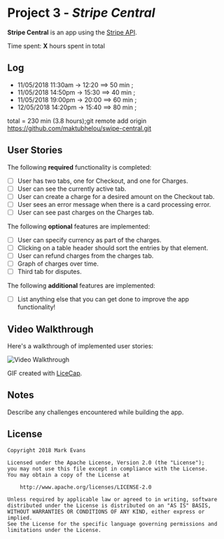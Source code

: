 # Project 3 - *Stripe Central*

**Stripe Central** is an app using the [Stripe API](https://stripe.com/docs/api).

Time spent: **X** hours spent in total
## Log
+ 11/05/2018 11:30am -> 12:20 ==> 50 min ;
+ 11/05/2018 14:50pm -> 15:30 ==> 40 min ;
+ 11/05/2018 19:00pm -> 20:00 ==> 60 min ;
+ 12/05/2018 14:20pm -> 15:40 ==> 80 min ; 

total = 230 min (3.8 hours);git remote add origin https://github.com/maktubhelou/swipe-central.git

## User Stories

The following **required** functionality is completed:

- [ ] User has two tabs, one for Checkout, and one for Charges.
- [ ] User can see the currently active tab.
- [ ] User can create a charge for a desired amount on the Checkout tab.
- [ ] User sees an error message when there is a card processing error.
- [ ] User can see past charges on the Charges tab.

The following **optional** features are implemented:

- [ ] User can specify currency as part of the charges.
- [ ] Clicking on a table header should sort the entries by that element.
- [ ] User can refund charges from the charges tab. 
- [ ] Graph of charges over time.
- [ ] Third tab for disputes. 

The following **additional** features are implemented:

- [ ] List anything else that you can get done to improve the app functionality!

## Video Walkthrough

Here's a walkthrough of implemented user stories:

<img src='http://i.imgur.com/link/to/your/gif/file.gif' title='Video Walkthrough' width='' alt='Video Walkthrough' />

GIF created with [LiceCap](http://www.cockos.com/licecap/).

## Notes

Describe any challenges encountered while building the app.

## License

    Copyright 2018 Mark Evans

    Licensed under the Apache License, Version 2.0 (the "License");
    you may not use this file except in compliance with the License.
    You may obtain a copy of the License at

        http://www.apache.org/licenses/LICENSE-2.0

    Unless required by applicable law or agreed to in writing, software
    distributed under the License is distributed on an "AS IS" BASIS,
    WITHOUT WARRANTIES OR CONDITIONS OF ANY KIND, either express or implied.
    See the License for the specific language governing permissions and
    limitations under the License.